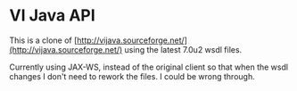 # VI Java API

This is a clone of [http://vijava.sourceforge.net/](http://vijava.sourceforge.net/) using the latest 7.0u2 wsdl files.

Currently using JAX-WS, instead of the original client so that when the wsdl changes I don't need to rework the files. I could be wrong through.